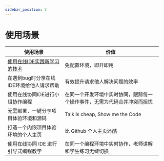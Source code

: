 ```yaml
---
sidebar_position: 2
---
```

# 使用场景

| 使用场景 | 价值 | 
| ----------- | --------- | 
| [使用在线IDE实践新学习的技术](https://docs.1024code.com/cases/practice) | 免配置环境，即开即用 | 
| 在遇到bug时分享在线IDE环境给他人请求帮助 | 有效提升请求他人解决问题的效率 | 
| 使用在线协同IDE进行小组协作编程 | 在同一个开发环境中实时协同，跟踪每一个操作事件，无需为代码合并冲突而担忧 | 
| 无需部署，一键分享项目体验环境和源码 | Talk is cheap, Show me the Code | 
| 打造一个内嵌项目体验环境的个人主页 | 比 Github 个人主页还酷 | 
| 使用在线协同 IDE 进行引导式编程教学 | 在同一个编程环境中实时协作，老师讲解和学生练习无缝切换 | 



